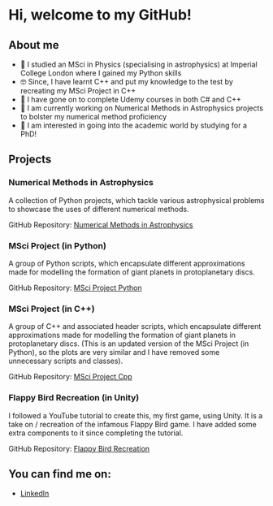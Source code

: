 # Hi, welcome to my GitHub!



## About me

- 🔭 I studied an MSci in Physics (specialising in astrophysics) at Imperial College London where I gained my Python skills
- 🤓 Since, I have learnt C++ and put my knowledge to the test by recreating my MSci Project in C++
- 👾 I have gone on to complete Udemy courses in both C# and C++
- 🤖 I am currently working on Numerical Methods in Astrophysics projects to bolster my numerical method proficiency
- 🧐 I am interested in going into the academic world by studying for a PhD!



## Projects


### Numerical Methods in Astrophysics

A collection of Python projects, which tackle various astrophysical problems to showcase the uses of different numerical methods.

GitHub Repository: [Numerical Methods in Astrophysics](https://github.com/ocabrown/Numerical_Methods_in_Astrophysics)


### MSci Project (in Python)

A group of Python scripts, which encapsulate different approximations made for modelling the formation of giant planets in protoplanetary discs.

GitHub Repository: [MSci Project Python](https://github.com/ocabrown/MSci_Project_Python)


### MSci Project (in C++)

A group of C++ and associated header scripts, which encapsulate different approximations made for modelling the formation of giant planets in protoplanetary discs. (This is an updated version of the MSci Project (in Python), so the plots are very similar and I have removed some unnecessary scripts and classes).

GitHub Repository: [MSci Project Cpp](https://github.com/ocabrown/MSci_Project_Cpp)


### Flappy Bird Recreation (in Unity)

I followed a YouTube tutorial to create this, my first game, using Unity. It is a take on / recreation of the infamous Flappy Bird game. I have added some extra components to it since completing the tutorial.

GitHub Repository: [Flappy Bird Recreation](https://github.com/ocabrown/FlappyBirdReproduction)


## You can find me on:
- [LinkedIn](https://www.linkedin.com/in/browoc/)
